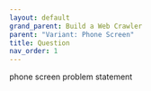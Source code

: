 ```yaml
---
layout: default
grand_parent: Build a Web Crawler
parent: "Variant: Phone Screen"
title: Question
nav_order: 1
---
```


phone screen problem statement
